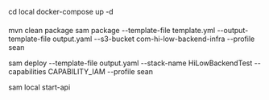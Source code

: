 cd local
docker-compose up -d

####

mvn clean package
sam package --template-file template.yml --output-template-file output.yaml --s3-bucket com-hi-low-backend-infra --profile sean

sam deploy --template-file output.yaml --stack-name HiLowBackendTest --capabilities CAPABILITY_IAM --profile sean

sam local start-api